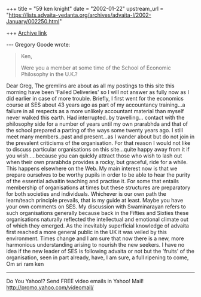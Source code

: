 +++
title = "59 ken knight"
date = "2002-01-22"
upstream_url = "https://lists.advaita-vedanta.org/archives/advaita-l/2002-January/002250.html"

+++
[Archive link](https://lists.advaita-vedanta.org/archives/advaita-l/2002-January/002250.html)

--- Gregory Goode <goode at DPW.COM> wrote:
> Ken,
>
> Were you a member at some time of the School of
> Economic Philosophy in the U.K.?


Dear Greg,
The gremlins are about as all my postings to this site
this morning have been 'Failed Deliveries' so I will
not answer as fully now as I did earlier in case of
more trouble.
Briefly, I first went for the economics course at SES
about 43 years ago as part of my accountancy
training...a failure in all respects as a more
unlikely accountant material than myself never walked
this earth.
Had interrupted..by travelling... contact with the
philosophy side for a number of years until my own
prarabhda and that of the school prepared a parting of
the ways some twenty years ago.
I still meet many members..past and present...as I
wander about but do not join in the prevalent
criticisms of the organisation.  For that reason I
would not like to discuss particular organisations on
this site...quite happy away from it if you
wish.....because you can quickly attract those who
wish to lash out when their own prarabhda provides a
rocky, but graceful,  ride for a while. This happens
elsewhere on the Web.
My main interest now is that  we prepare ourselves to
be worthy pupils in order to be able to hear the
purity of the essential advaitin teaching and practise
it. For some that entails membership of organisations
at times but these structures are preparatory for both
societies and individuals. Whichever is our own path
the learn/teach principle prevails, that is my guide
at least.
Maybe you have your own comments on SES. My discussion
with Swaminarayan refers to such organisations
generally because back in the Fifties and Sixties
these organisations naturally reflected the
intellectual and emotional climate out of which they
emerged. As the inevitably superficial knowledge of
advaita first reached a more general public in the UK
it was veiled by this environment.  Times change and I
am sure that now there is a new, more harmonious
understanding arising to nourish the new seekers. I
have no idea if the new leader of SES is following
advaita or not but the 'fruits' of the organisation,
seen in part already, have, I am sure, a full ripening
to come,
Om sri ram
ken

__________________________________________________
Do You Yahoo!?
Send FREE video emails in Yahoo! Mail!
http://promo.yahoo.com/videomail/

